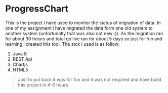 # ProgressChart
This is the project i have used to monitor the status of migration of data. In one of my assignment i have migrated the data form one old 
system to another system (unfortunatly that was also not new :)). As the migration ran for about 30 hoiurs and total go live ran for about 5 days 
so just for fun and learning i created this tool. The stck i used is as follow:

1. Java 8
2. REST Api
3. Chartjs
4. HTML5

> Just to put back it was for fun and it was not required and have build this project in 4-6 hours.
